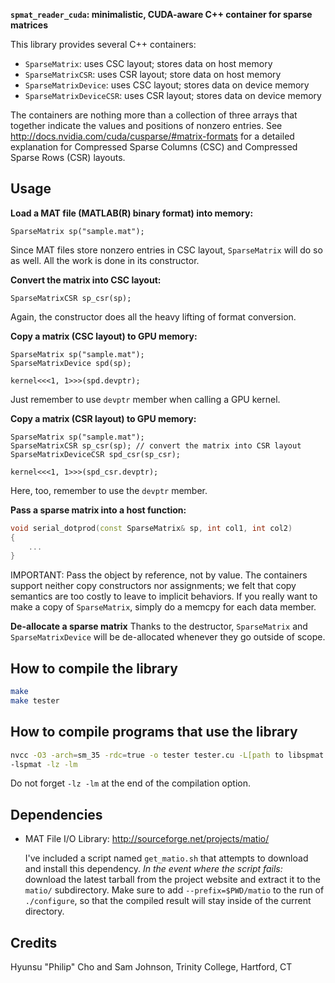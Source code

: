 **`spmat_reader_cuda`: minimalistic, CUDA-aware C++ container for
sparse matrices**

This library provides several C++ containers:
  - `SparseMatrix`: uses CSC layout; stores data on host memory
  - `SparseMatrixCSR`: uses CSR layout; store data on host memory
  - `SparseMatrixDevice`: uses CSC layout; stores data on device memory
  - `SparseMatrixDeviceCSR`: uses CSR layout; stores data on device memory

The containers are nothing more than a collection of three arrays that together
indicate the values and positions of nonzero entries. See
http://docs.nvidia.com/cuda/cusparse/#matrix-formats
for a detailed explanation for Compressed Sparse Columns (CSC) and Compressed
Sparse Rows (CSR) layouts.

Usage
----
**Load a MAT file (MATLAB(R) binary format) into memory:**
```cuda
SparseMatrix sp("sample.mat");
```
Since MAT files store nonzero entries in CSC layout, `SparseMatrix` will do so
as well. All the work is done in its constructor.

**Convert the matrix into CSC layout:**
```cuda
SparseMatrixCSR sp_csr(sp);
```
Again, the constructor does all the heavy lifting of format conversion.

**Copy a matrix (CSC layout) to GPU memory:**
```cuda
SparseMatrix sp("sample.mat");
SparseMatrixDevice spd(sp);

kernel<<<1, 1>>>(spd.devptr);
```
Just remember to use `devptr` member when calling a GPU kernel.

**Copy a matrix (CSR layout) to GPU memory:**
```cuda
SparseMatrix sp("sample.mat");
SparseMatrixCSR sp_csr(sp); // convert the matrix into CSR layout
SparseMatrixDeviceCSR spd_csr(sp_csr);

kernel<<<1, 1>>>(spd_csr.devptr);
```
Here, too, remember to use the `devptr` member.

**Pass a sparse matrix into a host function:**
```cpp
void serial_dotprod(const SparseMatrix& sp, int col1, int col2)
{    
    ...
}
```
IMPORTANT: Pass the object by reference, not by value. The containers support
neither copy constructors nor assignments; we felt that copy semantics are too
costly to leave to implicit behaviors. If you really want to make a copy of
`SparseMatrix`, simply do a memcpy for each data member.

**De-allocate a sparse matrix**
Thanks to the destructor, `SparseMatrix` and `SparseMatrixDevice` will be
de-allocated whenever they go outside of scope.

How to compile the library
----
```bash
make
make tester
```

How to compile programs that use the library
----
```bash
nvcc -O3 -arch=sm_35 -rdc=true -o tester tester.cu -L[path to libspmat.a]
-lspmat -lz -lm
```
Do not forget `-lz -lm` at the end of the compilation option.

Dependencies
----
  - MAT File I/O Library: http://sourceforge.net/projects/matio/
  
    I've included a script named `get_matio.sh` that attempts to download and
install this dependency. *In the event where the script fails:* download the
latest tarball from the project website and extract it to the `matio/`
subdirectory. Make sure to add `--prefix=$PWD/matio` to the run of
`./configure`, so that the compiled result will stay inside of the current
directory.

Credits
----
Hyunsu "Philip" Cho and Sam Johnson, Trinity College, Hartford, CT
